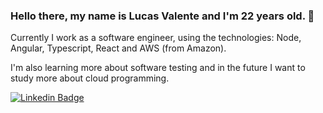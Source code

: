 ### Hello there, my name is Lucas Valente and I'm 22 years old. 👋

Currently I work as a software engineer, using the technologies: Node, Angular, Typescript, React and AWS (from Amazon).

I'm also learning more about software testing and in the future I want to study more about cloud programming.

[![Linkedin Badge](https://img.shields.io/badge/-Lucas%20Valente-blue?style=flat-square&logo=Linkedin&logoColor=white&&link=https://www.linkedin.com/in/lucas-valentee/)](https://www.linkedin.com/in/lucas-valentee/)
